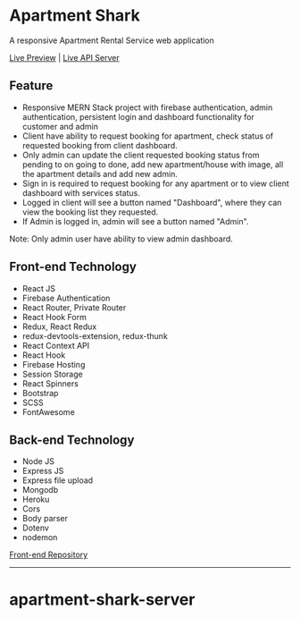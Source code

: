 # Apartment Shark

A responsive Apartment Rental Service web application

[Live Preview]() | [Live API Server]()

## Feature

- Responsive MERN Stack project with firebase authentication, admin authentication, persistent login and dashboard functionality for customer and admin
- Client have ability to request booking for apartment, check status of requested booking from client dashboard.
- Only admin can update the client requested booking status from pending to on going to done, add new apartment/house with image, all the apartment details and add new admin.
- Sign in is required to request booking for any apartment or to view client dashboard with services status.
- Logged in client will see a button named "Dashboard", where they can view the booking list they requested.
- If Admin is logged in, admin will see a button named "Admin".

Note: Only admin user have ability to view admin dashboard.

## Front-end Technology

- React JS
- Firebase Authentication
- React Router, Private Router
- React Hook Form
- Redux, React Redux
- redux-devtools-extension, redux-thunk
- React Context API
- React Hook
- Firebase Hosting
- Session Storage
- React Spinners
- Bootstrap
- SCSS
- FontAwesome

## Back-end Technology

- Node JS
- Express JS
- Express file upload
- Mongodb
- Heroku
- Cors
- Body parser
- Dotenv
- nodemon

[Front-end Repository]()

---
# apartment-shark-server
